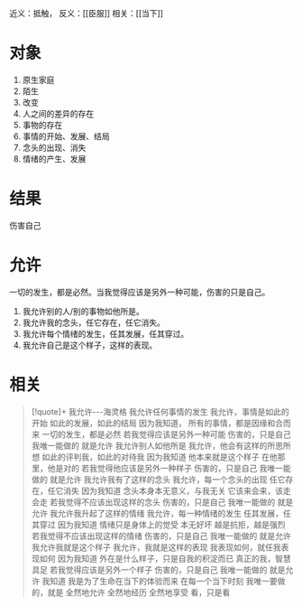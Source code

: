 近义：抵触，
反义：[[臣服]] 
相关：[[当下]] 
# 对象
1. 原生家庭
2. 陌生
3. 改变
4. 人之间的差异的存在
5. 事物的存在
6. 事情的开始、发展、结局
7. 念头的出现、消失
8. 情绪的产生、发展
# 结果
伤害自己
# 允许
一切的发生，都是必然。当我觉得应该是另外一种可能，伤害的只是自己。
1. 我允许别的人/别的事物如他所是。
2. 我允许我的念头，任它存在，任它消失。
3. 我允许每个情绪的发生，任其发展，任其穿过。
4. 我允许自己是这个样子，这样的表现。
# 相关
> [!quote]+ 我允许---海灵格
我允许任何事情的发生
我允许，事情是如此的开始
如此的发展，如此的结局
因为我知道，
所有的事情，都是因缘和合而来
一切的发生，都是必然
若我觉得应该是另外一种可能
伤害的，只是自己
我唯一能做的
就是允许
我允许别人如他所是
我允许，他会有这样的所思所想
如此的评判我，如此的对待我
因为我知道
他本来就是这个样子
在他那里，他是对的
若我觉得他应该是另外一种样子
伤害的，只是自己
我唯一能做的
就是允许
我允许我有了这样的念头
我允许，每一个念头的出现
任它存在，任它消失
因为我知道
念头本身本无意义，与我无关
它该来会来，该走会走
若我觉得不应该出现这样的念头
伤害的，只是自己
我唯一能做的
就是允许
我允许我升起了这样的情绪
我允许，每一种情绪的发生
任其发展，任其穿过
因为我知道
情绪只是身体上的觉受
本无好坏
越是抗拒，越是强烈
若我觉得不应该出现这样的情绪
伤害的，只是自己
我唯一能做的
就是允许
我允许我就是这个样子
我允许，我就是这样的表现
我表现如何，就任我表现如何
因为我知道
外在是什么样子，只是自我的积淀而已
真正的我，智慧具足
若我觉得应该是另外一个样子
伤害的，只是自己
我唯一能做的
就是允许
我知道
我是为了生命在当下的体验而来
在每一个当下时刻
我唯一要做的，就是
全然地允许
全然地经历
全然地享受
看，只是看